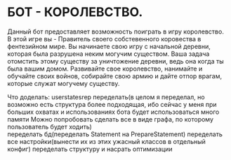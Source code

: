 # БОТ - КОРОЛЕВСТВО.
Данный бот предоставляет возможность поиграть в игру королевство.
В этой игре вы - Правитель своего собстевенного коровества в фентезийном мире.
Вы начинаете свою игру с начальной деревни, которая была разрушена неким могучим существом.
Ваша задача отомстить этому существу за уничтожение деревни, ведь она когда ты была вашим домом.
Развивайте свое королевство, нанимайте и обучайте своих войнов, собирайте свою армию и
дайте отпор врагам, которые служат могучему существу.

Что доделать: 
    userstatesrep переделать(в целом я переделал, но возможно есть структура более подходящая, 
    ибо сейчас у меня при больших охватах и использованиях бота будет использоваться много памяти
    Можно попробовать сделать все в виде графа, по которому пользователь будет ходить)    
    переделать бд(переделать Statement на PrepareStatement)
    переделать все настройки(вынести их из этих ужасный классов в отдельный конфиг)
    переделать структуру и
    насрать оптимизации
